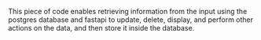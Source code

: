 This piece of code enables retrieving information from the input using the postgres database and fastapi to update, delete, display, and perform other actions on the data, and then store it inside the database.

